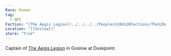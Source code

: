 ```yaml
---
Race: Human
tag:
  - NPC
Faction: "[The Aegis Legion](../../../../Peoples%20&%20Factions/The%20Aegis%20Legion/The%20Aegis%20Legion.md)"
Location: "[[Goslow]]"
share: "true"
---
```


Captain of [The Aegis Legion](../../../../Peoples%20&%20Factions/The%20Aegis%20Legion/The%20Aegis%20Legion.md) in Goslow at Duskpoint. 